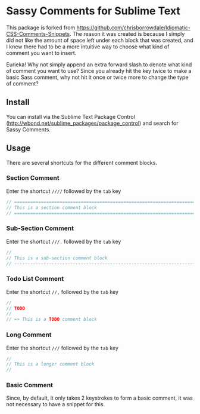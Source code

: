 Sassy Comments for Sublime Text 
=============================================

This package is forked from https://github.com/chrisborrowdale/Idiomatic-CSS-Comments-Snippets. The reason it was created is because 
I simply did not like the amount of space left under each block that was created, and I knew there had to be a more intuitive way to choose what kind of comment you want to insert.

Eurieka! Why not simply append an extra forward slash to denote what kind of comment you want to use? Since you already hit the key twice to make a basic Sass comment, why not hit it once or twice more to change the type of comment?

## Install

You can install via the Sublime Text Package Control (http://wbond.net/sublime_packages/package_control) and search for Sassy Comments.

## Usage

There are several shortcuts for the different comment blocks.

### Section Comment

Enter the shortcut `////` followed by the `tab` key

``` sass
// ==========================================================================
// This is a section comment block
// ==========================================================================
```

### Sub-Section Comment

Enter the shortcut `///.` followed by the `tab` key

``` sass
//
// This is a sub-section comment block
// --------------------------------------------------------------------------
```

### Todo List Comment
Enter the shortcut `//,` followed by the `tab` key

``` sass
//
// TODO
//
// => This is a TODO comment block
```

### Long Comment

Enter the shortcut `///` followed by the `tab` key

``` sass
//
// This is a longer comment block
//
```

### Basic Comment
Since, by default, it only takes 2 keystrokes to form a basic comment, it was not necessary to have a snippet for this.
